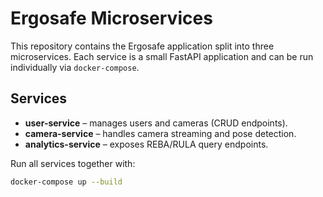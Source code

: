 # Ergosafe Microservices

This repository contains the Ergosafe application split into three microservices.
Each service is a small FastAPI application and can be run individually via
`docker-compose`.

## Services

- **user-service** – manages users and cameras (CRUD endpoints).
- **camera-service** – handles camera streaming and pose detection.
- **analytics-service** – exposes REBA/RULA query endpoints.

Run all services together with:

```bash
docker-compose up --build
```
